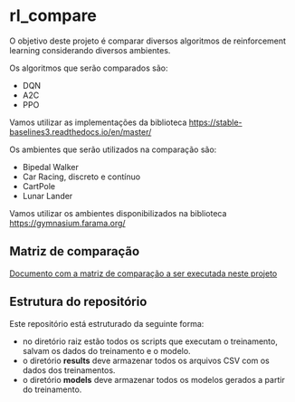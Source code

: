 # rl_compare

O objetivo deste projeto é comparar diversos algoritmos de reinforcement learning considerando diversos ambientes.

Os algoritmos que serão comparados são: 
* DQN
* A2C
* PPO

Vamos utilizar as implementações da biblioteca https://stable-baselines3.readthedocs.io/en/master/

Os ambientes que serão utilizados na comparação são: 
* Bipedal Walker
* Car Racing, discreto e contínuo
* CartPole
* Lunar Lander

Vamos utilizar os ambientes disponibilizados na biblioteca https://gymnasium.farama.org/

## Matriz de comparação

[Documento com a matriz de comparação a ser executada neste projeto](m.pdf)

## Estrutura do repositório

Este repositório está estruturado da seguinte forma: 
* no diretório raiz estão todos os scripts que executam o treinamento, salvam os dados do treinamento e o modelo.
* o diretório **results** deve armazenar todos os arquivos CSV com os dados dos treinamentos.
* o diretório **models** deve armazenar todos os modelos gerados a partir do treinamento. 